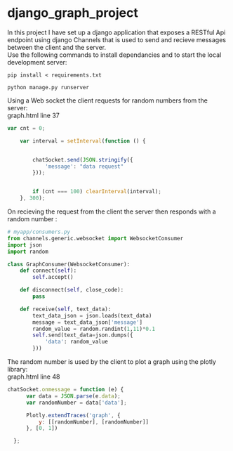# django_graph_project
In this project I have set up a django application that exposes a RESTful Api endpoint using django Channels 
that is used to send and recieve messages between the client and the server.<br/>
Use the following commands to install dependancies and to start the local development server:
```
pip install < requirements.txt

python manage.py runserver
```
Using a Web socket the client requests for random numbers from the server:<br/>
graph.html line 37
```javascript
var cnt = 0;

    var interval = setInterval(function () {


        chatSocket.send(JSON.stringify({
            'message': "data request"
        }));


        if (cnt === 100) clearInterval(interval);
    }, 300);

```
On recieving the request from the client the server then responds with a random number :
```python
# myapp/consumers.py
from channels.generic.websocket import WebsocketConsumer
import json
import random

class GraphConsumer(WebsocketConsumer):
    def connect(self):
        self.accept()

    def disconnect(self, close_code):
        pass

    def receive(self, text_data):
        text_data_json = json.loads(text_data)
        message = text_data_json['message']
        random_value = random.randint(1,11)*0.1
        self.send(text_data=json.dumps({
            'data': random_value
        }))
  ```
  The random number is used by the client to plot a graph using the plotly library:<br/>
  graph.html line 48
  ```javascript
  chatSocket.onmessage = function (e) {
        var data = JSON.parse(e.data);
        var randomNumber = data['data'];

        Plotly.extendTraces('graph', {
            y: [[randomNumber], [randomNumber]]
        }, [0, 1])

    };
  ```
 
